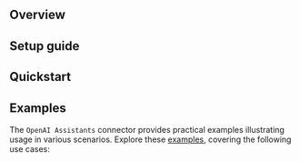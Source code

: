 ## Overview

[//]: # (TODO: Add overview mentioning the purpose of the module, supported REST API versions, and other high-level details.)

## Setup guide

[//]: # (TODO: Add detailed steps to obtain credentials and configure the module.)

## Quickstart

[//]: # (TODO: Add a quickstart guide to demonstrate a basic functionality of the module, including sample code snippets.)

## Examples

The `OpenAI Assistants` connector provides practical examples illustrating usage in various scenarios. Explore these [examples](https://github.com/module-ballerinax-openai.assistants/tree/main/examples/), covering the following use cases:

[//]: # (TODO: Add examples)